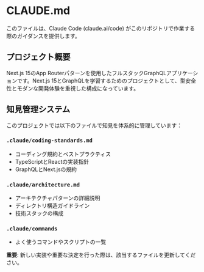 # CLAUDE.md

このファイルは、Claude Code (claude.ai/code) がこのリポジトリで作業する際のガイダンスを提供します。

## プロジェクト概要

Next.js 15のApp Routerパターンを使用したフルスタックGraphQLアプリケーションです。Next.js 15とGraphQLを学習するためのプロジェクトとして、型安全性とモダンな開発体験を重視した構成になっています。

## 知見管理システム

このプロジェクトでは以下のファイルで知見を体系的に管理しています：

### `.claude/coding-standards.md`

- コーディング規約とベストプラクティス
- TypeScriptとReactの実装指針
- GraphQLとNext.jsの規約

### `.claude/architecture.md`

- アーキテクチャパターンの詳細説明
- ディレクトリ構造ガイドライン
- 技術スタックの構成

### `.claude/commands`

- よく使うコマンドやスクリプトの一覧

**重要**: 新しい実装や重要な決定を行った際は、該当するファイルを更新してください。

